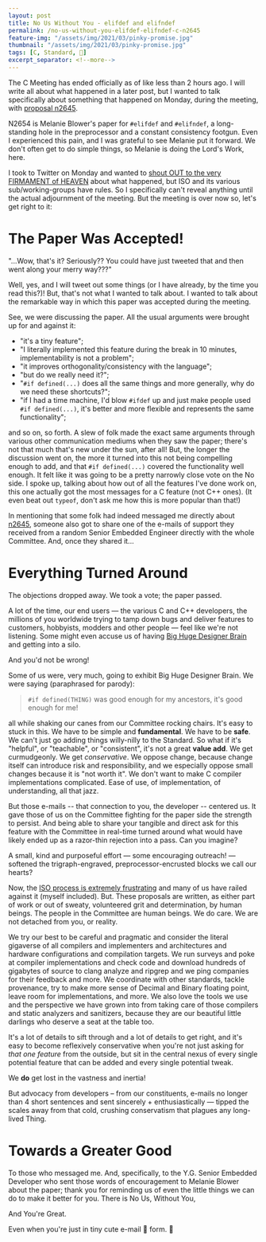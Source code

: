```yaml
---
layout: post
title: No Us Without You - elifdef and elifndef
permalink: /no-us-without-you-elifdef-elifndef-c-n2645
feature-img: "/assets/img/2021/03/pinky-promise.jpg"
thumbnail: "/assets/img/2021/03/pinky-promise.jpg"
tags: [C, Standard, 🎉]
excerpt_separator: <!--more-->
---
```


The C Meeting has ended officially as of like less than 2 hours ago. I will write all about what happened in a later post, but I wanted to talk specifically<!--more--> about something that happened on Monday, during the meeting, with [proposal n2645](http://www.open-std.org/jtc1/sc22/wg14/www/docs/n2645.pdf).

N2654 is Melanie Blower's paper for `#elifdef` and `#elifndef`, a long-standing hole in the preprocessor and a constant consistency footgun. Even I experienced this pain, and I was grateful to see Melanie put it forward. We don't often get to do simple things, so Melanie is doing the Lord's Work, here.

I took to Twitter on Monday and wanted to [shout OUT to the very FIRMAMENT of HEAVEN](https://twitter.com/__phantomderp/status/1368972508817395728) about what happened, but ISO and its various sub/working-groups have rules. So I specifically can't reveal anything until the actual adjournment of the meeting. But the meeting is over now so, let's get right to it:




# The Paper Was Accepted!

"...Wow, that's it? Seriously?? You could have just tweeted that and then went along your merry way???"

Well, yes, and I will tweet out some things (or I have already, by the time you read this?)! But, that's not what I wanted to talk about. I wanted to talk about the remarkable way in which this paper was accepted during the meeting.

See, we were discussing the paper. All the usual arguments were brought up for and against it:

- "it's a tiny feature";
- "I literally implemented this feature during the break in 10 minutes, implementability is not a problem";
- "it improves orthogonality/consistency with the language";
- "but do we really need it?";
- "`#if defined(...)` does all the same things and more generally, why do we need these shortcuts?";
- "if I had a time machine, I'd blow `#ifdef` up and just make people used `#if defined(...)`, it's better and more flexible and represents the same functionality";

and so on, so forth. A slew of folk made the exact same arguments through various other communication mediums when they saw the paper; there's not that much that's new under the sun, after all! But, the longer the discussion went on, the more it turned into this not being compelling enough to add, and that `#if defined(...)` covered the functionality well enough. It felt like it was going to be a pretty narrowly close vote on the No side. I spoke up, talking about how out of all the features I've done work on, this one actually got the most messages for a C feature (not C++ ones). (It even beat out `typeof`, don't ask me how this is more popular than that!)

In mentioning that some folk had indeed messaged me directly about [n2645](http://www.open-std.org/jtc1/sc22/wg14/www/docs/n2645.pdf), someone also got to share one of the e-mails of support they received from a random Senior Embedded Engineer directly with the whole Committee. And, once they shared it...



# Everything Turned Around

The objections dropped away. We took a vote; the paper passed.

A lot of the time, our end users — the various C and C++ developers, the millions of you worldwide trying to tamp down bugs and deliver features to customers, hobbyists, modders and other people — feel like we're not listening. Some might even accuse us of having [Big Huge Designer Brain](https://twitter.com/pcwalton/status/1367966466956431361) and getting into a silo.

And you'd not be wrong!

Some of us were, very much, going to exhibit Big Huge Designer Brain. We were saying (paraphrased for parody):

> ``#if defined(THING)`` was good enough for my ancestors, it's good enough for me!

all while shaking our canes from our Committee rocking chairs. It's easy to stuck in this. We have to be simple and **fundamental**. We have to be **safe**. We can't just go adding things willy-nilly to the Standard. So what if it's "helpful", or "teachable", or "consistent", it's not a great **value add**. We get curmudgeonly. We get _conservative_. We oppose change, because change itself can introduce risk and responsibility, and we especially oppose small changes because it is "not worth it". We don't want to make C compiler implementations complicated. Ease of use, of implementation, of understanding, all that jazz.

But those e-mails -- that connection to you, the developer -- centered us. It gave those of us on the Committee fighting for the paper side the strength to persist. And being able to share your tangible and direct ask for this feature with the Committee in real-time turned around what would have likely ended up as a razor-thin rejection into a pass. Can you imagine?

A small, kind and purposeful effort — some encouraging outreach! — softened the trigraph-engraved, preprocessor-encrusted blocks we call our hearts?

Now, the [ISO process is extremely frustrating](https://twitter.com/isostandards/status/1367138676162105344) and many of us have railed against it (myself included). But. These proposals are written, as either part of work or out of sweaty, volunteered grit and determination, by human beings. The people in the Committee are human beings. We do care. We are not detached from you, or reality.

We try our best to be careful and pragmatic and consider the literal gigaverse of all compilers and implementers and architectures and hardware configurations and compilation targets. We run surveys and poke at compiler implementations and check code and download hundreds of gigabytes of source to clang analyze and ripgrep and we ping companies for their feedback and more. We coordinate with other standards, tackle provenance, try to make more sense of Decimal and Binary floating point, leave room for implementations, and more. We also love the tools we use and the perspective we have grown into from taking care of those compilers and static analyzers and sanitizers, because they are our beautiful little darlings who deserve a seat at the table too.

It's a lot of details to sift through and a lot of details to get right, and it's easy to become reflexively conservative when you're not just asking for _that one feature_ from the outside, but sit in the central nexus of every single potential feature that can be added and every single potential tweak.

We **do** get lost in the vastness and inertia!

But advocacy from developers – from our constituents, e-mails no longer than 4 short sentences and sent sincerely + enthusiastically — tipped the scales away from that cold, crushing conservatism that plagues any long-lived Thing.




# Towards a Greater Good

To those who messaged me. And, specifically, to the Y.G. Senior Embedded Developer who sent those words of encouragement to Melanie Blower about the paper; thank you for reminding us of even the little things we can do to make it better for you. There is No Us, Without You,

And You're Great.

Even when you're just in tiny cute e-mail 📧 form. 💚
